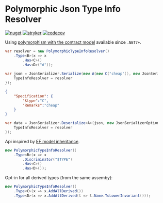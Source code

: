 # Polymorphic Json Type Info Resolver

[![nuget](https://img.shields.io/nuget/v/PolymorphicJsonTypeInfoResolver.svg)](https://www.nuget.org/packages/PolymorphicJsonTypeInfoResolver/)
[![stryker](https://img.shields.io/endpoint?style=flat&label=stryker&url=https%3A%2F%2Fbadge-api.stryker-mutator.io%2Fgithub.com%2Friezebosch%2FPolymorphicJsonTypeInfoResolver%2Fmain)](https://dashboard.stryker-mutator.io/reports/github.com/riezebosch/PolymorphicJsonTypeInfoResolver/main)
[![codecov](https://codecov.io/gh/riezebosch/PolymorphicJsonTypeInfoResolver/branch/main/graph/badge.svg)](https://codecov.io/gh/riezebosch/PolymorphicJsonTypeInfoResolver)

Using [polymorphism with the contract model](https://learn.microsoft.com/en-us/dotnet/standard/serialization/system-text-json/polymorphism?pivots=dotnet-7-0#configure-polymorphism-with-the-contract-model) available since `.NET7+`.

```csharp
var resolver = new PolymorphicTypeInfoResolver()
    .Type<B>(x => x
        .Has<C>()
        .Has<D>("d"));
        
var json = JsonSerializer.Serialize(new A(new C("cheap")), new JsonSerializerOptions {
    TypeInfoResolver = resolver
});
```

```json
{
    "Specification": {
        "$type":"C",
        "Remarks":"cheap"
    }
}
```

```csharp
var data = JsonSerializer.Deserialize<A>(json, new JsonSerializerOptions {
    TypeInfoResolver = resolver
});
```

Api inspired by [EF model inheritance](https://learn.microsoft.com/en-us/ef/core/modeling/inheritance).

```csharp
new PolymorphicTypeInfoResolver()
    .Type<B>(x => x
        .Discriminator("$TYPE")
        .Has<C>()
        .Has<D>());
```

Opt-in for all derived types (from the same assemby):

```csharp
new PolymorphicTypeInfoResolver()
    .Type<C>(x => x.AddAllDerived())
    .Type<D>(x => x.AddAllDerived(t => t.Name.ToLowerInvariant()));
```